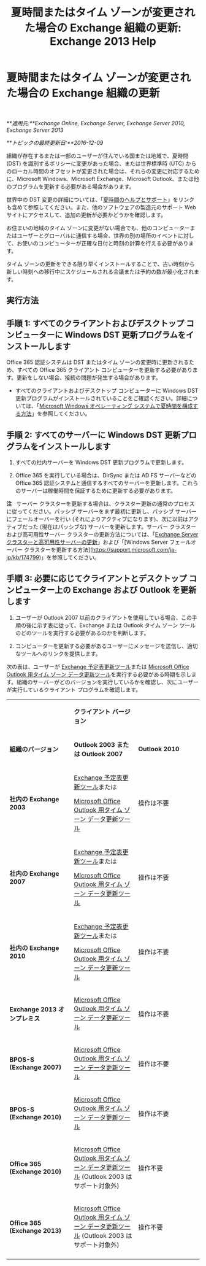 ﻿---
title: '夏時間またはタイム ゾーンが変更された場合の Exchange 組織の更新: Exchange 2013 Help'
TOCTitle: 夏時間またはタイム ゾーンが変更された場合の Exchange 組織の更新
ms:assetid: 5b12615c-24cf-4f46-bf3c-2334dc734ef8
ms:mtpsurl: https://technet.microsoft.com/ja-jp/library/Hh530051(v=EXCHG.150)
ms:contentKeyID: 66452416
ms.date: 04/24/2018
mtps_version: v=EXCHG.150
ms.translationtype: HT
---

# 夏時間またはタイム ゾーンが変更された場合の Exchange 組織の更新

 

_**適用先:**Exchange Online, Exchange Server, Exchange Server 2010, Exchange Server 2013_

_**トピックの最終更新日:**2016-12-09_

組織が存在するまたは一部のユーザーが住んでいる国または地域で、夏時間 (DST) を識別するポリシーに変更があった場合、または世界標準時 (UTC) からのローカル時間のオフセットが変更された場合は、それらの変更に対応するために、Microsoft Windows、Microsoft Exchange、Microsoft Outlook、または他のプログラムを更新する必要がある場合があります。

世界中の DST 変更の詳細については、「[夏時間のヘルプとサポート](https://go.microsoft.com/fwlink/p/?linkid=99640)」をリンクも含めて参照してください。また、他のソフトウェアの製造元のサポート Web サイトにアクセスして、追加の更新が必要かどうかを確認します。

お住まいの地域のタイム ゾーンに変更がない場合でも、他のコンピューターまたはユーザーとグローバルに通信する場合、世界の別の場所のイベントに対して、お使いのコンピューターが正確な日付と時刻の計算を行える必要があります。

タイム ゾーンの更新をできる限り早くインストールすることで、古い時刻から新しい時刻への移行中にスケジュールされる会議または予約の数が最小化されます。

## 実行方法

## 手順 1: すべてのクライアントおよびデスクトップ コンピューターに Windows DST 更新プログラムをインストールします

Office 365 認証システムは DST またはタイム ゾーンの変更時に更新されるため、すべての Office 365 クライアント コンピューターを更新する必要があります。更新をしない場合、接続の問題が発生する場合があります。

  - すべてのクライアントおよびデスクトップ コンピューターに Windows DST 更新プログラムがインストールされていることをご確認ください。詳細については、「[Microsoft Windows オペレーティング システムで夏時間を構成する方法](http://go.microsoft.com/fwlink/p/?linkid=3052%26kbid=914387)」を参照してください。

## 手順 2: すべてのサーバーに Windows DST 更新プログラムをインストールします

1.  すべての社内サーバーを Windows DST 更新プログラムで更新します。

2.  Office 365 を実行している場合は、DirSync または AD FS サーバーなどの Office 365 認証システムと通信するすべてのサーバーを更新します。これらのサーバーは稼働時間を保証するために更新する必要があります。

**注**   サーバー クラスターを更新する場合は、クラスター更新の通常のプロセスに従ってください。パッシブ サーバーをまず最初に更新し、パッシブ サーバーにフェールオーバーを行い (それによりアクティブになります)、次に以前はアクティブだった (現在はパッシブな) サーバーを更新します。サーバー クラスターおよび高可用性サーバー クラスターの更新方法については、「[Exchange Server クラスターと高可用性サーバーの更新](https://technet.microsoft.com/ja-jp/library/hh530052\(v=exchg.150\))」および「[Windows Server フェールオーバー クラスターを更新する方法](https://support.microsoft.com/ja-jp/kb/174799)」を参照してください。

## 手順 3: 必要に応じてクライアントとデスクトップ コンピューター上の Exchange および Outlook を更新します

1.  ユーザーが Outlook 2007 以前のクライアントを使用している場合、この手順の後に示す表に従って、Exchange または Outlook タイム ゾーン ツールのどのツールを実行する必要があるのかを判断します。

2.  コンピューターを更新する必要があるユーザーにメッセージを送信し、適切なツールへのリンクを提供します。

次の表は、ユーザーが [Exchange 予定表更新ツール](http://go.microsoft.com/fwlink/p/?linkid=3052%26kbid=930879)または [Microsoft Office Outlook 用タイム ゾーン データ更新ツール](http://go.microsoft.com/fwlink/p/?linkid=3052%26kbid=931667)を実行する必要がある時期を示します。組織のサーバーがどのバージョンを実行しているかを確認し、次にユーザーが実行しているクライアント プログラムを確認します。


<table>
<colgroup>
<col style="width: 33%" />
<col style="width: 33%" />
<col style="width: 33%" />
</colgroup>
<tbody>
<tr class="odd">
<td><p></p></td>
<td><p><strong>クライアント バージョン</strong></p></td>
<td></td>
</tr>
<tr class="even">
<td><p><strong>組織のバージョン</strong></p></td>
<td><p><strong>Outlook 2003 または Outlook 2007</strong></p></td>
<td><p><strong>Outlook 2010</strong></p></td>
</tr>
<tr class="odd">
<td><p><strong>社内の Exchange 2003</strong></p></td>
<td><p><a href="http://go.microsoft.com/fwlink/p/?linkid=3052%26kbid=930879">Exchange 予定表更新ツール</a>または</p>
<p><a href="http://go.microsoft.com/fwlink/p/?linkid=3052%26kbid=931667">Microsoft Office Outlook 用タイム ゾーン データ更新ツール</a></p></td>
<td><p>操作は不要</p></td>
</tr>
<tr class="even">
<td><p><strong>社内の Exchange 2007</strong></p></td>
<td><p><a href="http://go.microsoft.com/fwlink/p/?linkid=3052%26kbid=930879">Exchange 予定表更新ツール</a>または</p>
<p><a href="http://go.microsoft.com/fwlink/p/?linkid=3052%26kbid=931667">Microsoft Office Outlook 用タイム ゾーン データ更新ツール</a></p></td>
<td><p>操作は不要</p></td>
</tr>
<tr class="odd">
<td><p><strong>社内の Exchange 2010</strong></p></td>
<td><p><a href="http://go.microsoft.com/fwlink/p/?linkid=3052%26kbid=930879">Exchange 予定表更新ツール</a>または</p>
<p><a href="http://go.microsoft.com/fwlink/p/?linkid=3052%26kbid=931667">Microsoft Office Outlook 用タイム ゾーン データ更新ツール</a></p></td>
<td><p>操作は不要</p></td>
</tr>
<tr class="even">
<td><p><strong>Exchange 2013 オンプレミス</strong></p></td>
<td><p><a href="http://go.microsoft.com/fwlink/p/?linkid=3052%26kbid=931667">Microsoft Office Outlook 用タイム ゾーン データ更新ツール</a></p></td>
<td><p>操作は不要</p></td>
</tr>
<tr class="odd">
<td><p><strong>BPOS-S (Exchange 2007)</strong></p></td>
<td><p><a href="http://go.microsoft.com/fwlink/p/?linkid=3052%26kbid=931667">Microsoft Office Outlook 用タイム ゾーン データ更新ツール</a></p></td>
<td><p>操作は不要</p></td>
</tr>
<tr class="even">
<td><p><strong>BPOS-S (Exchange 2010)</strong></p></td>
<td><p><a href="http://go.microsoft.com/fwlink/p/?linkid=3052%26kbid=931667">Microsoft Office Outlook 用タイム ゾーン データ更新ツール</a></p></td>
<td><p>操作は不要</p></td>
</tr>
<tr class="odd">
<td><p><strong>Office 365 (Exchange 2010)</strong></p></td>
<td><p><a href="http://go.microsoft.com/fwlink/p/?linkid=3052%26kbid=931667">Microsoft Office Outlook 用タイム ゾーン データ更新ツール</a> (Outlook 2003 はサポート対象外)</p></td>
<td><p>操作不要</p></td>
</tr>
<tr class="even">
<td><p><strong>Office 365 (Exchange 2013)</strong></p></td>
<td><p><a href="http://go.microsoft.com/fwlink/p/?linkid=3052%26kbid=931667">Microsoft Office Outlook 用タイム ゾーン データ更新ツール</a> (Outlook 2003 はサポート対象外)</p></td>
<td><p>操作不要</p></td>
</tr>
<tr class="odd">
<td></td>
<td></td>
<td></td>
</tr>
</tbody>
</table>

